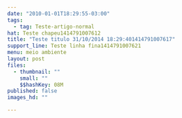 ```yaml
---
date: "2010-01-01T18:29:55-03:00"
tags:
  - tag: Teste-artigo-normal
hat: Teste chapeu1414791007612
title: "Teste titulo 31/10/2014 18:29:401414791007617"
support_line: Teste linha fina1414791007621
menu: meio ambiente
layout: post
files:
  - thumbnail: ""
    small: ""
    $$hashKey: 08M
published: false
images_hd: ""

---
```

